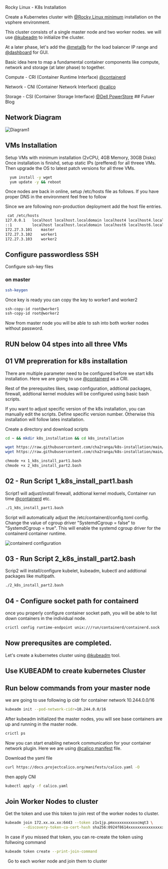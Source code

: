 Rocky Linux - K8s Installation

Create a Kubernetes cluster with [@Rocky Linux minimum](https://rockylinux.org/download) installation on the vsphere environment. 

This cluster consists of a single master node and two worker nodes. we will use [@kubeadm](https://kubernetes.io/docs/setup/production-environment/tools/kubeadm/create-cluster-kubeadm/) to initialize the cluster. 

At a later phase, let's add the [@metallb](https://metallb.universe.tf/installation/) for the load balancer IP range and [@dashboard](https://github.com/kubernetes/dashboard) for GUI. 

Basic idea here to map a fundamental container components like compute, network and storage (at later phase) to together. 

Compute - CRI (Container Runtime Interface) [@containerd](https://github.com/containerd/containerd)

Network - CNI (Container Network Interface) [@calico](https://github.com/projectcalico/calico)

Storage - CSI (Container Storage Interface) [@Dell PowerStore](https://github.com/dell/csi-powerstore) ## Futuer Blog




## Network Diagram

![Diagram1](https://github.com/cha2ranga/k8s-installation/blob/main/images/diagram1.jpg)


## VMs Installation 

Setup VMs with minimum installation (2vCPU, 4GB Memory, 30GB Disks)
Once installation is finishd, setup static IPs (preffered) for all threee VMs. 
Then upgrade the OS to latest patch versions for all three VMs. 
```bash
  yum install -y wget
  yum update -y && reboot
```
Once nodes are back in online, setup /etc/hosts file as follows. If you have proper DNS in the environment feel free to follow 

Since we are following non-production deployment add the host file entries. 
```bash
 cat /etc/hosts
127.0.0.1   localhost localhost.localdomain localhost4 localhost4.localdomain4
::1         localhost localhost.localdomain localhost6 localhost6.localdomain6
172.27.3.101    master
172.27.3.102    worker1
172.27.3.103    worker2
```

## Configure passwordless SSH
Configure ssh-key files
### on master 
```bash
ssh-keygen
```
Once key is ready you can copy the key to worker1 and worker2
```bash
ssh-copy-id root@worker1
ssh-copy-id root@worker2
```
Now from master node you will be able to ssh into both worker nodes without password. 




## RUN below 04 stpes into all three VMs

## 01 VM prepreration for k8s installation

There are multiple parameter need to be configured before we start k8s installation. Here we are going to use [@containerd](https://github.com/containerd/containerd) as a CRI.

Rest of the prerequsites likes, swap configuration, addtional packages, firewall, addtional kernel modules will be configured using basic bash scripts. 

If you want to adjust specific version of the k8s installation, you can manually edit the scripts. Define specific version number. 
Otherwise this installation will follow lates installation. 

Create a directory and download scripts

```bash
cd ~ && mkdir k8s_installation && cd k8s_installation
```
```bash
wget https://raw.githubusercontent.com/cha2ranga/k8s-installation/main/scripts/1_k8s_install_part1.bash
wget https://raw.githubusercontent.com/cha2ranga/k8s-installation/main/scripts/2_k8s_install_part2.bash
```
```bash
chmode +x 1_k8s_install_part1.bash
chmode +x 2_k8s_install_part2.bash
```


## 02 - Run Script 1_k8s_install_part1.bash
Script1 will adjust/install firewall, addtional kernel moduels, Container run time [@containerd](https://github.com/containerd/containerd) etc. 
```bash
./1_k8s_install_part1.bash
```
Script will automatically adjust the /etc/containerd/config.toml config. 
Change the value of cgroup driver "SystemdCgroup = false" to "SystemdCgroup = true". This will enable the systemd cgroup driver for the containerd container runtime.

![containerd configuration](https://github.com/cha2ranga/k8s-installation/blob/main/images/containerd1.jpg)


## 03 - Run Script 2_k8s_install_part2.bash
Scrip2 will install/configure kubelet, kubeadm, kubectl and addtional packages like multipath. 
```bash
./2_k8s_install_part2.bash
```

## 04 - Configure socket path for containerd
once you properly configure container socket path, you will be able to list down containers in the individual node. 

```bash
crictl config runtime-endpoint unix:///run/containerd/containerd.sock
```

## Now prerequsites are completed. 
Let's create a kubernetes cluster using [@kubeadm](https://kubernetes.io/docs/setup/production-environment/tools/kubeadm/create-cluster-kubeadm/) tool.


## Use KUBEADM to create kubernetes Cluster
## Run below commands from your master node

we are going to use following ip cidr for container network
10.244.0.0/16

```bash
kubeadm init --pod-network-cidr=10.244.0.0/16
```

After kubeadm initialized the master nodes, you will see base containers are up and running in the master node. 
```bash
crictl ps
```

Now you can start enabling network communication for your container network plugin. Here we are using [@calico manifest](https://projectcalico.docs.tigera.io/getting-started/kubernetes/self-managed-onprem/onpremises) file. 

Download the yaml file

```bash
curl https://docs.projectcalico.org/manifests/calico.yaml -O
```

then apply CNI
```bash
kubectl apply -f calico.yaml
```



## Join Worker Nodes to cluster
Get the token and use this token to join rest of the worker nodes to cluster. 

```bash
kubeadm join 172.xx.xx.xx:6443 --token z1v1jp.pmxxxxxxxxxxxcmqt3 \
        --discovery-token-ca-cert-hash sha256:0924f8614xxxxxxxxxxxxxxxxxx56a52a1bf5a2b1fbc575e8
```

In case if you missed that token, you can re-create the token using follwoing command
```bash
kubeadm token create --print-join-command
```
 
Go to each worker node and join them to cluster
